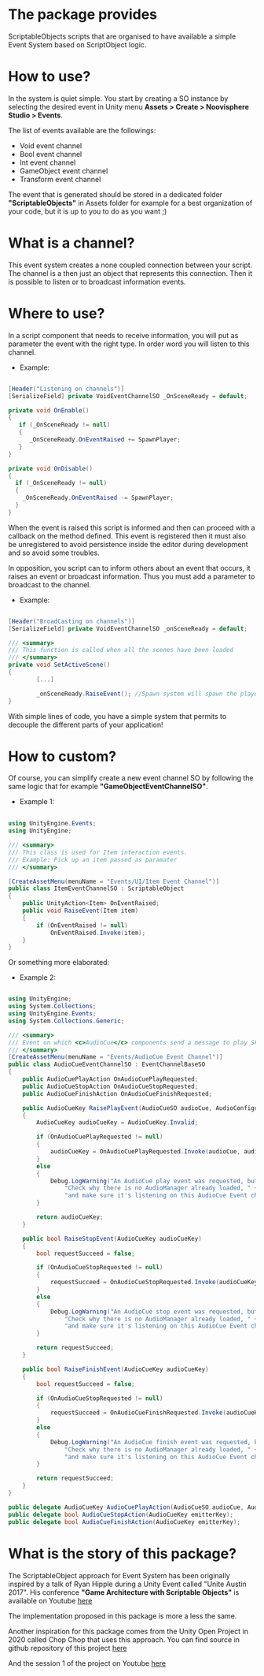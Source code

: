# The package provides 

ScriptableObjects scripts that are organised to have available a simple Event System based on ScriptObject logic.

# How to use?

In the system is quiet simple. You start by creating a SO instance by selecting the desired event in Unity menu **Assets > Create > Noovisphere Studio > Events**.

The list of events available are the followings:
- Void event channel
- Bool event channel
- Int event channel
- GameObject event channel
- Transform event channel

The event that is generated should be stored in a dedicated folder **"ScriptableObjects"** in Assets folder for example for a best organization of your code, but it is up to you to do as you want ;)

# What is a channel?

This event system creates a none coupled connection between your script. The channel is a then just an object that represents this connection. Then it is possible to listen or to broadcast information events. 

# Where to use?

In a script component that needs to receive information, you will put as parameter the event with the right type. In order word you will listen to this channel.

- Example:

```cs

[Header("Listening on channels")]
[SerializeField] private VoidEventChannelSO _OnSceneReady = default;

private void OnEnable()
{
   if (_OnSceneReady != null)
   {
      _OnSceneReady.OnEventRaised += SpawnPlayer;
   }
}

private void OnDisable()
{
  if (_OnSceneReady != null)
  {
    _OnSceneReady.OnEventRaised -= SpawnPlayer;
  }
}

```

When the event is raised this script is informed and then can proceed with a callback on the method defined. This event is registered then it must also be unregistered to avoid persistence inside the editor during development and so avoid some troubles.

In opposition, you script can to inform others about an event that occurs, it raises an event or broadcast information. Thus you must add a parameter to broadcast to the channel.

- Example:

```cs

[Header("BroadCasting on channels")]	
[SerializeField] private VoidEventChannelSO _onSceneReady = default;

/// <summary>
/// This function is called when all the scenes have been loaded
/// </summary>
private void SetActiveScene()
{
		[...]

		_onSceneReady.RaiseEvent(); //Spawn system will spawn the player
}

```

With simple lines of code, you have a simple system that permits to decouple the different parts of your application!

# How to custom?

Of course, you can simplify create a new event channel SO by following the same logic that for example **"GameObjectEventChannelSO"**.

- Example 1:

```cs
  
using UnityEngine.Events;
using UnityEngine;

/// <summary>
/// This class is used for Item interaction events.
/// Example: Pick up an item passed as paramater
/// </summary>

[CreateAssetMenu(menuName = "Events/UI/Item Event Channel")]
public class ItemEventChannelSO : ScriptableObject
{
	public UnityAction<Item> OnEventRaised;
	public void RaiseEvent(Item item)
	{
		if (OnEventRaised != null)
			OnEventRaised.Invoke(item);
	}
}

```

Or something more elaborated:

- Example 2:

```cs

using UnityEngine;
using System.Collections;
using UnityEngine.Events;
using System.Collections.Generic;

/// <summary>
/// Event on which <c>AudioCue</c> components send a message to play SFX and music. <c>AudioManager</c> listens on these events, and actually plays the sound.
/// </summary>
[CreateAssetMenu(menuName = "Events/AudioCue Event Channel")]
public class AudioCueEventChannelSO : EventChannelBaseSO
{
	public AudioCuePlayAction OnAudioCuePlayRequested;
	public AudioCueStopAction OnAudioCueStopRequested;
	public AudioCueFinishAction OnAudioCueFinishRequested;

	public AudioCueKey RaisePlayEvent(AudioCueSO audioCue, AudioConfigurationSO audioConfiguration, Vector3 positionInSpace = default)
	{
		AudioCueKey audioCueKey = AudioCueKey.Invalid;

		if (OnAudioCuePlayRequested != null)
		{
			audioCueKey = OnAudioCuePlayRequested.Invoke(audioCue, audioConfiguration, positionInSpace);
		}
		else
		{
			Debug.LogWarning("An AudioCue play event was requested, but nobody picked it up. " +
				"Check why there is no AudioManager already loaded, " +
				"and make sure it's listening on this AudioCue Event channel.");
		}

		return audioCueKey;
	}

	public bool RaiseStopEvent(AudioCueKey audioCueKey)
	{
		bool requestSucceed = false;

		if (OnAudioCueStopRequested != null)
		{
			requestSucceed = OnAudioCueStopRequested.Invoke(audioCueKey);
		}
		else
		{
			Debug.LogWarning("An AudioCue stop event was requested, but nobody picked it up. " +
				"Check why there is no AudioManager already loaded, " +
				"and make sure it's listening on this AudioCue Event channel.");
		}

		return requestSucceed;
	}

	public bool RaiseFinishEvent(AudioCueKey audioCueKey)
	{
		bool requestSucceed = false;

		if (OnAudioCueStopRequested != null)
		{
			requestSucceed = OnAudioCueFinishRequested.Invoke(audioCueKey);
		}
		else
		{
			Debug.LogWarning("An AudioCue finish event was requested, but nobody picked it up. " +
				"Check why there is no AudioManager already loaded, " +
				"and make sure it's listening on this AudioCue Event channel.");
		}

		return requestSucceed;
	}
}

public delegate AudioCueKey AudioCuePlayAction(AudioCueSO audioCue, AudioConfigurationSO audioConfiguration, Vector3 positionInSpace);
public delegate bool AudioCueStopAction(AudioCueKey emitterKey);
public delegate bool AudioCueFinishAction(AudioCueKey emitterKey);

```

# What is the story of this package?

The ScriptableObject approach for Event System has been originally inspired by a talk of Ryan Hipple during a Unity Event called "Unite Austin 2017". 
His conference **"Game Architecture with Scriptable Objects"** is available on Youtube [here](https://youtu.be/raQ3iHhE_Kk)

The implementation proposed in this package is more a less the same.

Another inspiration for this package comes from the Unity Open Project in 2020 called Chop Chop that uses this approach. You can find source in github repository of this project [here](https://github.com/UnityTechnologies/open-project-1)

And the session 1 of the project on Youtube [here](https://youtu.be/O4N4s6BKNH0)


